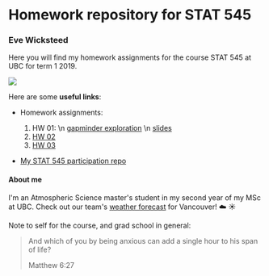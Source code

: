 # Homework repository for STAT 545
### Eve Wicksteed

Here you will find my homework assignments for the course STAT 545 at UBC for term 1 2019. 

![](https://media.giphy.com/media/9ADoZQgs0tyww/giphy.gif)

Here are some **useful links**:

- Homework assignments: 
    1. HW 01: \n
        [gapminder exploration](https://stat545-ubc-hw-2019-20.github.io/stat545-hw-evelynjulia/hw01/hw01_gapminder_eve.html)
        \n
        [slides](https://stat545-ubc-hw-2019-20.github.io/stat545-hw-evelynjulia/hw01/hw01_gapminder_eve_slides.html#3)
    2. [HW 02](https://stat545-ubc-hw-2019-20.github.io/stat545-hw-evelynjulia/hw02/hw02_eve.html)
    3. [HW 03](https://stat545-ubc-hw-2019-20.github.io/stat545-hw-evelynjulia/hw03/hw03_eve.html)


- [My STAT 545 participation repo](https://github.com/evelynjulia/STAT545-participation)


#### About me

I'm an Atmospheric Science master's student in my second year of my MSc at UBC. 
Check out our team's [weather forecast](https://weather.eos.ubc.ca/wxfcst/users/Guest/ubcrs_withicons/index.php?location=3510) for Vancouver! :cloud: :sunny:



Note to self for the course, and grad school in general:

> And which of you by being anxious can add a single hour to his span of life?
> 
> Matthew 6:27

  
